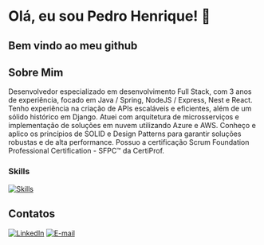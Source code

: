 # Olá, eu sou Pedro Henrique! 👋

## Bem vindo ao meu github

## Sobre Mim
Desenvolvedor especializado em desenvolvimento Full Stack, com 3 anos de experiência, focado em Java / Spring, NodeJS / Express, Nest e React. Tenho experiência na criação de APIs escaláveis e eficientes, além de um sólido histórico em Django. Atuei com arquitetura de microsserviços e implementação de soluções em nuvem utilizando Azure e AWS. Conheço e aplico os princípios de SOLID e Design Patterns para garantir soluções robustas e de alta performance. Possuo a certificação Scrum Foundation Professional Certification - SFPC™ da CertiProf. 

### Skills

[![Skills](https://skillicons.dev/icons?i=java,spring,nodejs,express,nest,react,aws)](https://skillicons.dev)

## Contatos
[![LinkedIn](https://img.shields.io/badge/LinkedIn-0077B5?style=for-the-badge&logo=linkedin&logoColor=white)](https://www.linkedin.com/in/pedrohaugusto/)
[![E-mail](https://img.shields.io/badge/Gmail-D14836?style=for-the-badge&logo=gmail&logoColor=white)](mailto:pedrohaugusto12@gmail.com)

